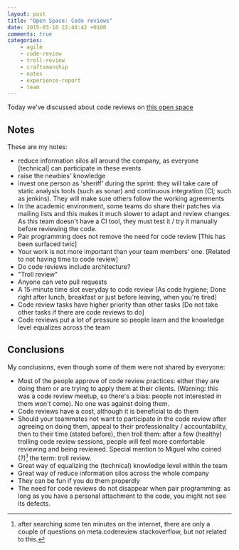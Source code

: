 ```yaml
---
layout: post
title: "Open Space: Code reviews"
date: 2015-03-16 22:44:42 +0100
comments: true
categories: 
    - agile
    - code-review
    - troll-review
    - craftsmanship
    - notes
    - experience-report
    - team
---
```


Today we've discussed about code reviews on [this open space][eventpage]

## Notes

These are my notes:

  * reduce information silos all around the company, as everyone [technical] can participate in these events
  * raise the newbies' knowledge
  * invest one person as 'sheriff' during the sprint: they will take care of static analysis tools (such as sonar) and continuous integration (CI; such as jenkins). They will make sure others follow the working agreements
  * In the academic environment, some teams do share their patches via mailing lists and this makes it much slower to adapt and review changes. As this team doesn't have a CI tool, they must test it / try it manually before reviewing the code.
  * Pair programming does not remove the need for code review [This has been surfaced twic]
  * Your work is not more important than your team members' one. [Related to not having time to code review]
  * Do code reviews include architecture?
  * "Troll review"
  * Anyone can veto pull requests
  * A 15-minute time slot everyday to code review [As code hygiene; Done right after lunch,  breakfast or just before leaving, when you're tired]
  * Code review tasks have higher priority than other tasks [Do not take other tasks if there are code reviews to do]
  * Code reviews put a lot of pressure so people learn and the knowledge level equalizes across the team


## Conclusions


 My conclusions, even though some of them were not shared by everyone:

  * Most of the people approve of code review practices: either they are doing them or are trying to apply them at their clients. (Warning: this was a code review meetup, so there's a bias: people not interested in them won't come). No one was against doing them.
  * Code reviews have a cost, although it is beneficial to do them
  * Should your teammates not want to participate in the code review after agreeing on doing them, appeal to their professionality / accountability, then to their time (stated before), then troll them: after a few (healthy) trolling code review sessions, people will feel more comfortable reviewing and being reviewed. Special mention to Miguel who coined (?)[^1] the term: troll review.
  * Great way of equalizing the (technical) knowledge level within the team
  * Great way of reduce information silos across the whole company
  * They can be fun if you do them properdly
  * The need for code reviews do not disappear when pair programming: as long as you have a personal attachment to the code, you might not see its defects.


[eventpage]: http://www.meetup.com/Barcelona-Software-Craftsmanship/events/220293683/
[^1]: after searching some ten minutes on the internet, there are only a couple of questions on meta.codereview stackoverflow, but not related to this.


